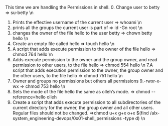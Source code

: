This time we are handling the Permissions in shell.
0. Change user to betty => su-betty \n 
1. Prints the effective username of the current user  => whoami \n
2. prints all the groups the current user is part of => id -Gn root \n
3. changes the owner of the file hello to the user betty => chown betty hello \n
4. Create an empty file called hello => touch hello \n
5. A script that adds execute permission to the owner of the file hello => chmod 764 hello \n
6. Adds execute permission to the owner and the group owner, and read permission to other users, to the file hello => chmod 554 hello \n
7.A script that adds execution permission to the owner, the group owner and the other users, to the file hello => chmod 751 hello \n
8. Owner and groups no permissions but others all permissions
9.-rwxr-x-wx => chmod 753 hello \n
10. Sets the mode of the file hello the same as olleh’s mode. => chmod --reference=hello olleh
11. Create a script that adds execute permission to all subdirectories of the current directory for the owner, the group owner and all other users. Regular files should not be changed. =>chmod u+x g+x o+x $(find /alx-system_engineering-devops/0x01-shell_permissions -type d) \n